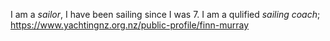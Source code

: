 I am a *sailor*, I have been sailing since I was 7. I am a qulified *sailing coach*; https://www.yachtingnz.org.nz/public-profile/finn-murray 
